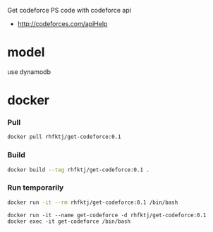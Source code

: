 Get codeforce PS code with codeforce api
- http://codeforces.com/apiHelp

# model
use dynamodb

# docker
### Pull
```bash
docker pull rhfktj/get-codeforce:0.1
```
### Build
```bash
docker build --tag rhfktj/get-codeforce:0.1 .
```
### Run temporarily
```bash
docker run -it --rm rhfktj/get-codeforce:0.1 /bin/bash
```

```
docker run -it --name get-codeforce -d rhfktj/get-codeforce:0.1
docker exec -it get-codeforce /bin/bash
```